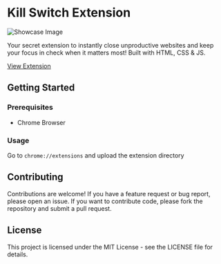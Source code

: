 
  
# Kill Switch Extension

![Showcase Image](https://lh3.googleusercontent.com/H3rKusVlJ5k68rPONTEwNkAwlJ6aHdcbyHyec3Qbj9CxEkUaMfKvxiXNtpevvj4vaximWtZomivkgpecTB_2LapJUw=s800-w800-h500)

Your secret extension to instantly close unproductive websites and keep your focus in check when it matters most! Built with HTML, CSS & JS.

<a href="https://chromewebstore.google.com/detail/the-kill-switch/foopankkblngballcocidifpmpgadmoa">View Extension</a>

## Getting Started
### Prerequisites
- Chrome Browser

### Usage
Go to `chrome://extensions` and upload the extension directory

## Contributing
Contributions are welcome! If you have a feature request or bug report, please open an issue. If you want to contribute code, please fork the repository and submit a pull request.

## License
This project is licensed under the MIT License - see the LICENSE file for details.
